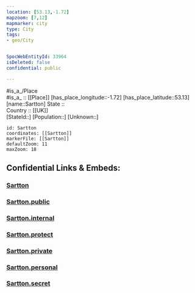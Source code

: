 ```yaml
---
location: [53.13,-1.72] 
mapzoom: [7,12] 
mapmarker: city 
type: City
tags:
- geo/City


SpocWebEntityId: 33964
isDeleted: false
confidential: public

---
```

#is_a_/Place  
#is_a_ :: [[Place]] 
[has_place_longitude::-1.72] 
[has_place_latitude::53.13] 
[name::Sartton] 
State ::  
Country :: [[UK]]  
[StateId::] 
[Population::] 
[Unknown::] 


```leaflet
id: Sartton
coordinates: [[Sartton]] 
markerFile: [[Sartton]] 
defaultZoom: 11 
maxZoom: 18
```


## Confidential Links & Embeds: 

### [Sartton](/_Standards/Earth/Continent/Europe/Europe~North/UK/England/Regions~England/East_Midlands/Derbyshire/cities~Derbyshire/Derbyshire~Dales/cities~DerbyshireDales/Sartton.md) 

### [Sartton.public](/_public/Earth/Continent/Europe/Europe~North/UK/England/Regions~England/East_Midlands/Derbyshire/cities~Derbyshire/Derbyshire~Dales/cities~DerbyshireDales/Sartton.public.md) 

### [Sartton.internal](/_internal/Earth/Continent/Europe/Europe~North/UK/England/Regions~England/East_Midlands/Derbyshire/cities~Derbyshire/Derbyshire~Dales/cities~DerbyshireDales/Sartton.internal.md) 

### [Sartton.protect](/_protect/Earth/Continent/Europe/Europe~North/UK/England/Regions~England/East_Midlands/Derbyshire/cities~Derbyshire/Derbyshire~Dales/cities~DerbyshireDales/Sartton.protect.md) 

### [Sartton.private](/_private/Earth/Continent/Europe/Europe~North/UK/England/Regions~England/East_Midlands/Derbyshire/cities~Derbyshire/Derbyshire~Dales/cities~DerbyshireDales/Sartton.private.md) 

### [Sartton.personal](/_personal/Earth/Continent/Europe/Europe~North/UK/England/Regions~England/East_Midlands/Derbyshire/cities~Derbyshire/Derbyshire~Dales/cities~DerbyshireDales/Sartton.personal.md) 

### [Sartton.secret](/_secret/Earth/Continent/Europe/Europe~North/UK/England/Regions~England/East_Midlands/Derbyshire/cities~Derbyshire/Derbyshire~Dales/cities~DerbyshireDales/Sartton.secret.md)

